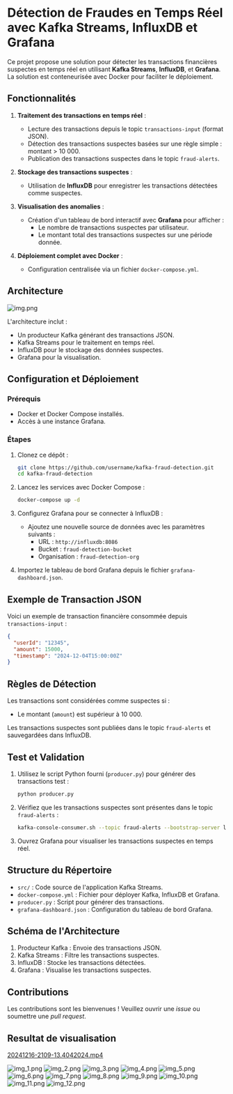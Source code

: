 # Détection de Fraudes en Temps Réel avec Kafka Streams, InfluxDB et Grafana

Ce projet propose une solution pour détecter les transactions financières suspectes en temps réel en utilisant **Kafka Streams**, **InfluxDB**, et **Grafana**. La solution est conteneurisée avec Docker pour faciliter le déploiement.

## Fonctionnalités

1. **Traitement des transactions en temps réel** :
   - Lecture des transactions depuis le topic `transactions-input` (format JSON).
   - Détection des transactions suspectes basées sur une règle simple : montant > 10 000.
   - Publication des transactions suspectes dans le topic `fraud-alerts`.

2. **Stockage des transactions suspectes** :
   - Utilisation de **InfluxDB** pour enregistrer les transactions détectées comme suspectes.

3. **Visualisation des anomalies** :
   - Création d'un tableau de bord interactif avec **Grafana** pour afficher :
      - Le nombre de transactions suspectes par utilisateur.
      - Le montant total des transactions suspectes sur une période donnée.

4. **Déploiement complet avec Docker** :
   - Configuration centralisée via un fichier `docker-compose.yml`.

## Architecture

![img.png](img.png)

L'architecture inclut :
- Un producteur Kafka générant des transactions JSON.
- Kafka Streams pour le traitement en temps réel.
- InfluxDB pour le stockage des données suspectes.
- Grafana pour la visualisation.

## Configuration et Déploiement

### Prérequis
- Docker et Docker Compose installés.
- Accès à une instance Grafana.

### Étapes
1. Clonez ce dépôt :
   ```bash
   git clone https://github.com/username/kafka-fraud-detection.git
   cd kafka-fraud-detection
   ```

2. Lancez les services avec Docker Compose :
   ```bash
   docker-compose up -d
   ```

3. Configurez Grafana pour se connecter à InfluxDB :
   - Ajoutez une nouvelle source de données avec les paramètres suivants :
      - URL : `http://influxdb:8086`
      - Bucket : `fraud-detection-bucket`
      - Organisation : `fraud-detection-org`

4. Importez le tableau de bord Grafana depuis le fichier `grafana-dashboard.json`.

## Exemple de Transaction JSON

Voici un exemple de transaction financière consommée depuis `transactions-input` :
```json
{
  "userId": "12345",
  "amount": 15000,
  "timestamp": "2024-12-04T15:00:00Z"
}
```

## Règles de Détection

Les transactions sont considérées comme suspectes si :
- Le montant (`amount`) est supérieur à 10 000.

Les transactions suspectes sont publiées dans le topic `fraud-alerts` et sauvegardées dans InfluxDB.

## Test et Validation

1. Utilisez le script Python fourni (`producer.py`) pour générer des transactions test :
   ```bash
   python producer.py
   ```

2. Vérifiez que les transactions suspectes sont présentes dans le topic `fraud-alerts` :
   ```bash
   kafka-console-consumer.sh --topic fraud-alerts --bootstrap-server localhost:9092
   ```

3. Ouvrez Grafana pour visualiser les transactions suspectes en temps réel.

## Structure du Répertoire

- `src/` : Code source de l'application Kafka Streams.
- `docker-compose.yml` : Fichier pour déployer Kafka, InfluxDB et Grafana.
- `producer.py` : Script pour générer des transactions.
- `grafana-dashboard.json` : Configuration du tableau de bord Grafana.

## Schéma de l'Architecture

1. Producteur Kafka : Envoie des transactions JSON.
2. Kafka Streams : Filtre les transactions suspectes.
3. InfluxDB : Stocke les transactions détectées.
4. Grafana : Visualise les transactions suspectes.

## Contributions

Les contributions sont les bienvenues ! Veuillez ouvrir une *issue* ou soumettre une *pull request*.

## Resultat de visualisation

[20241216-2109-13.4042024.mp4](..%2F..%2F..%2F..%2F..%2FAppData%2FLocal%2FPackages%2FMicrosoft.ScreenSketch_8wekyb3d8bbwe%2FTempState%2FRecordings%2F20241216-2109-13.4042024.mp4)

![img_1.png](img_1.png)
![img_2.png](img_2.png)
![img_3.png](img_3.png)
![img_4.png](img_4.png)
![img_5.png](img_5.png)
![img_6.png](img_6.png)
![img_7.png](img_7.png)
![img_8.png](img_8.png)
![img_9.png](img_9.png)
![img_10.png](img_10.png)
![img_11.png](img_11.png)
![img_12.png](img_12.png)



